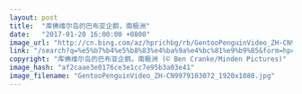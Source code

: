 ```yaml
---
layout: post
title:  "库佛维尔岛的巴布亚企鹅，南极洲"
date:   "2017-01-20 16:00:00 +0800"
image_url: "http://cn.bing.com/az/hprichbg/rb/GentooPenguinVideo_ZH-CN9979103072_1920x1080.jpg"
link: "/search?q=%e5%b7%b4%e5%b8%83%e4%ba%9a%e4%bc%81%e9%b9%85&form=hpcapt&mkt=zh-cn"
copyright: "库佛维尔岛的巴布亚企鹅，南极洲 (© Ben Cranke/Minden Pictures)"
image_hash: "af2caae3e0176ce3e1cc7e95b3a03e41"
image_filename: "GentooPenguinVideo_ZH-CN9979103072_1920x1080.jpg"
---
```

